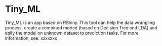 # Tiny_ML
Tiny_ML is an app based on RShiny. This tool can help the data wrangling process, create a combined moded (based on Decision Tree and LDA) and aplly the model on unknown dataset to prediction tasks. For more information, see: xxxxxxx
